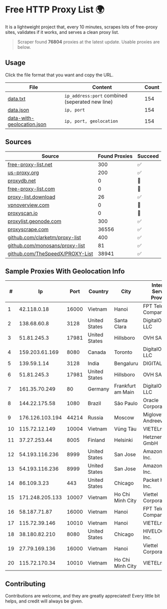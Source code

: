 
# Free HTTP Proxy List 🌍

It is a lightweight project that, every 10 minutes, scrapes lots of free-proxy sites, validates if it works, and serves a clean proxy list.


> Scraper found **76804** proxies at the latest update. Usable proxies are below.

## Usage

Click the file format that you want and copy the URL.


|File|Content|Count|
|----|-------|-----|
|[data.txt](https://raw.githubusercontent.com/themiralay/Proxy-List-World/master/data.txt)|`ip_address:port` combined (seperated new line)|154|
|[data.json](https://raw.githubusercontent.com/themiralay/Proxy-List-World/master/data.json)|`ip, port`|154|
|[data-with-geolocation.json](https://raw.githubusercontent.com/themiralay/Proxy-List-World/master/data-with-geolocation.json)|`ip, port, geolocation`|154|

## Sources

|Source|Found Proxies|Succeed|
|------|-------------|-------|
|[free-proxy-list.net](https://free-proxy-list.net)|300|✅|
|[us-proxy.org](https://www.us-proxy.org)|200|✅|
|[proxydb.net](http://proxydb.net)|0|🚫|
|[free-proxy-list.com](https://free-proxy-list.com/?page=&port=&type%5B%5D=http&type%5B%5D=https&up_time=0&search=Search)|0|🚫|
|[proxy-list.download](https://www.proxy-list.download/HTTP)|26|✅|
|[vpnoverview.com](https://vpnoverview.com/privacy/anonymous-browsing/free-proxy-servers)|0|🚫|
|[proxyscan.io](https://www.proxyscan.io)|0|🚫|
|[proxylist.geonode.com](https://proxylist.geonode.com/api/proxy-list?limit=300&page=1&sort_by=lastChecked&sort_type=desc&protocols=http,https)|300|✅|
|[proxyscrape.com](https://api.proxyscrape.com/v2/?request=displayproxies&protocol=http&timeout=10000&country=all&ssl=all&anonymity=all)|36556|✅|
|[github.com/clarketm/proxy-list](https://raw.githubusercontent.com/clarketm/proxy-list/master/proxy-list-raw.txt)|400|✅|
|[github.com/monosans/proxy-list](https://raw.githubusercontent.com/monosans/proxy-list/main/proxies/http.txt)|81|✅|
|[github.com/TheSpeedX/PROXY-List](https://raw.githubusercontent.com/TheSpeedX/PROXY-List/master/http.txt)|38941|✅|


## Sample Proxies With Geolocation Info

|#|Ip|Port|Country|City|Internet Service Provider|
|-|--|----|-------|----|-------------------------|
|1|42.118.0.18|16000|Vietnam|Hanoi|FPT Telecom Company|
|2|138.68.60.8|3128|United States|Santa Clara|DigitalOcean, LLC|
|3|51.81.245.3|17981|United States|Hillsboro|OVH SAS|
|4|159.203.61.169|8080|Canada|Toronto|DigitalOcean, LLC|
|5|139.59.1.14|3128|India|Bengaluru|DIGITALOCEAN|
|6|51.81.245.3|17981|United States|Hillsboro|OVH SAS|
|7|161.35.70.249|80|Germany|Frankfurt am Main|DigitalOcean, LLC|
|8|144.22.175.58|1080|Brazil|São Paulo|Oracle Corporation|
|9|176.126.103.194|44214|Russia|Moscow|Miglovets Egor Andreevich|
|10|115.72.12.149|10004|Vietnam|Vũng Tàu|VIETELmetro|
|11|37.27.253.44|8005|Finland|Helsinki|Hetzner Online GmbH|
|12|54.193.116.236|8999|United States|San Jose|Amazon.com, Inc.|
|13|54.193.116.236|8999|United States|San Jose|Amazon.com, Inc.|
|14|86.109.3.23|443|United States|Chicago|Packet Host, Inc.|
|15|171.248.205.133|10007|Vietnam|Ho Chi Minh City|Viettel Corporation|
|16|58.187.71.87|16000|Vietnam|Hanoi|FPT Telecom Company|
|17|115.72.39.146|10010|Vietnam|Hanoi|VIETELmetro|
|18|38.180.82.210|8080|United States|Chicago|HIVELOCITY, Inc.|
|19|27.79.169.136|16000|Vietnam|Hanoi|Viettel Corporation|
|20|115.72.170.34|10010|Vietnam|Ho Chi Minh City|VIETELmetro|



## Contributing

Contributions are welcome, and they are greatly appreciated! Every
little bit helps, and credit will always be given.

